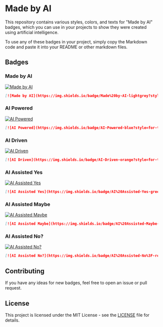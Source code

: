 # Made by AI

This repository contains various styles, colors, and texts for "Made by AI" badges, which you can use in your projects to show they were created using artificial intelligence.

To use any of these badges in your project, simply copy the Markdown code and paste it into your README or other markdown files.

## Badges

### Made by AI

[![Made by AI](https://img.shields.io/badge/Made%20by-AI-lightgrey?style=for-the-badge)](https://github.com/mefengl/made-by-ai)

``` markdown
[![Made by AI](https://img.shields.io/badge/Made%20by-AI-lightgrey?style=for-the-badge)](https://github.com/mefengl/made-by-ai)
```

### AI Powered

[![AI Powered](https://img.shields.io/badge/AI-Powered-blue?style=for-the-badge)](https://github.com/mefengl/made-by-ai)

```markdown
[![AI Powered](https://img.shields.io/badge/AI-Powered-blue?style=for-the-badge)](https://github.com/mefengl/made-by-ai)
```

### AI Driven

[![AI Driven](https://img.shields.io/badge/AI-Driven-orange?style=for-the-badge)](https://github.com/mefengl/made-by-ai)

```markdown
[![AI Driven](https://img.shields.io/badge/AI-Driven-orange?style=for-the-badge)](https://github.com/mefengl/made-by-ai)
```

### AI Assisted Yes

[![AI Assisted Yes](https://img.shields.io/badge/AI%20Assisted-Yes-green?style=for-the-badge)](https://github.com/mefengl/made-by-ai)

```markdown
[![AI Assisted Yes](https://img.shields.io/badge/AI%20Assisted-Yes-green?style=for-the-badge)](https://github.com/mefengl/made-by-ai)
```

### AI Assisted Maybe

[![AI Assisted Maybe](https://img.shields.io/badge/AI%20Assisted-Maybe-yellow?style=for-the-badge)](https://github.com/mefengl/made-by-ai)

```markdown
[![AI Assisted Maybe](https://img.shields.io/badge/AI%20Assisted-Maybe-yellow?style=for-the-badge)](https://github.com/mefengl/made-by-ai)
```


### AI Assisted No?

[![AI Assisted No?](https://img.shields.io/badge/AI%20Assisted-No%3F-red?style=for-the-badge)](https://github.com/mefengl/made-by-ai)

```markdown
[![AI Assisted No?](https://img.shields.io/badge/AI%20Assisted-No%3F-red?style=for-the-badge)](https://github.com/mefengl/made-by-ai)
```

## Contributing

If you have any ideas for new badges, feel free to open an issue or pull request.

## License

This project is licensed under the MIT License - see the [LICENSE](LICENSE) file for details.
